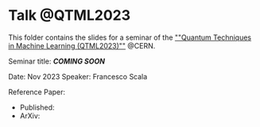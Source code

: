 # Talk @QTML2023
This folder contains the slides for a seminar of the [""Quantum Techniques in Machine Learning (QTML2023)""](https://qtml-2023.web.cern.ch/) @CERN.

Seminar title: ***COMING SOON***

Date: Nov 2023
Speaker: Francesco Scala 

Reference Paper: 
- Published: []()
- ArXiv: []()

